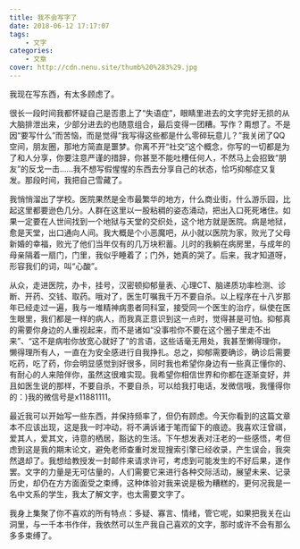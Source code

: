 ```yaml
---
title: 我不会写字了
date: 2018-06-12 17:17:07
tags: 
    - 文字
categories:
    - 文章
cover: http://cdn.nenu.site/thumb%20%283%29.jpg
---
```


我现在写东西，有太多顾虑了。

很长一段时间我都怀疑自己是否患上了“失语症”，眼睛里进去的文字完好无损的从大脑排泄出来，少部分进去的也随意组合，最后变得一团糟。写作？甭想了。不是因“要写什么”而苦恼，而是觉得“我写得这些都是什么零碎玩意儿？”我关闭了QQ空间，朋友圈，那地方简直是噩梦。你离不开“社交”这个概念，你写的一切都是为了和人分享，你要注意严谨的措辞，你甚至不能吐槽任何人，不然马上会招致“朋友”的反戈一击……我不想写假惺惺的东西去分享自己的状态，恰巧抑郁症又复发。那段时间，我把自己雪藏了。 　　

我悄悄溜出了学校。医院果然是全市最繁华的地方，什么商业街，什么游乐园，比起这里都要逊色几分。人群在这里以一股粘稠的姿态涌动，把出入口死死堵住。如果一定要在人世间找到一个地狱与天堂的交织处，这个地方就是医院。病是地狱，愈是天堂，出口通向人间。我大概是个小恶魔吧，从小就以医院为家，败光了父母新婚的幸福，败光了他们当年仅有的几万块积蓄。儿时的我躺在病房里，与成年的母亲隔着一扇门，门里，我似乎睡着了；门外，她真的哭了。后来，我才知道呀，形容我们的词，叫“心酸”。

从众，走进医院，办卡，挂号，汉密顿抑郁量表、心理CT、脑递质功率检测、诊断、开药、交钱、取药。哦对了，医生叮嘱我千万不要自杀。以上程序在十八岁那年已经走过一遍，我与一堆精神病患者同科室，接受同一个医生的治疗，纵使在医生眼里，我们都是一样的病人，而我真正意识到这一点时，觉得甚是可怕。抑郁真的需要你身边的人重视起来，而不是诸如“没事啦你不要在这个圈子里走不出来”、“这不是病啦你放宽心就好了”的言语，这些话毫无用处，我甚至懒得理你，懒得理所有人，一直在为安全感进行自我挣扎。总之，抑郁需要确诊，确诊后需要吃药，吃了药，你会明显感觉到好很多，同时我也希望你身边有一些真正懂你的、有耐心的人来陪伴你，虽然这很难实现。我希望你相信世界和你都在逐渐变好，并且如医生说的那样，不要自杀，不要自杀，可以给我打电话，发微信哦，我懂得你的：)我的微信号是x11881111。

最近我可以开始写一些东西，并保持频率了，但仍有顾虑。今天你看到的这篇文章本不应该出现，这是我一时冲动，将不满诉诸于笔而留下的痕迹。我喜欢汪曾祺，爱其人，爱其文，诗意的栖居，豁达的生活。下午想发表对汪老的一些感悟，考但虑到这是我的期末论文，避免老师查重时发现搜索引擎已经收录，产生误会，我突然退却了。我想给教授发一封邮件来请求许可，考虑到可能发生的不好后果，遂作罢。文字的力量是无可估量的，人们需要它来进行各种交际活动，展望未来、记录历史，却仍在方方面面受之束缚，这种体验对我来说是极为糟糕的，更何况我是一名中文系的学生，我太了解文字，也太需要文字了。

我身上集聚了你不喜欢的所有特点：多疑、寡言、情绪，管它呢，如果把我关在山洞里，与一千本书作伴，我依然可以生产我自己喜欢的文字，那时或许不会有那么多多束缚了。